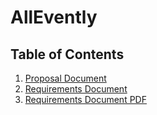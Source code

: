 # AllEvently
## Table of Contents
1. [Proposal Document](Documents/ProposalLink.md)
2. [Requirements Document](Documents/RequirementsLink.md)
3. [Requirements Document PDF](./Documents/Requirements%20Document%20(AllEvently).pdf)
